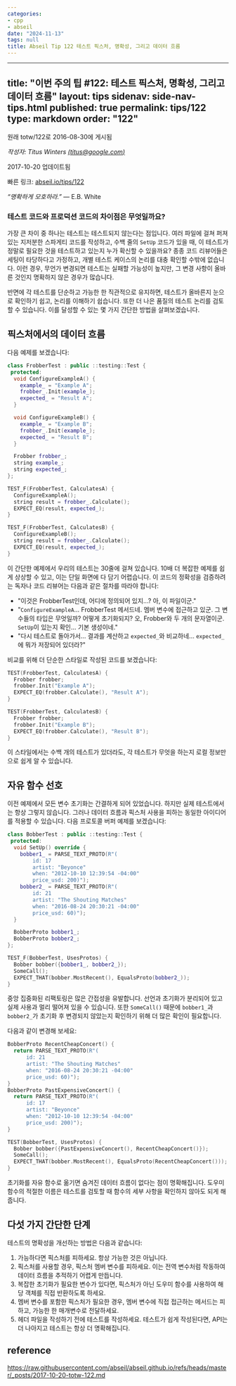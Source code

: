 ```yaml
---
categories:
- cpp
- abseil
date: "2024-11-13"
tags: null
title: Abseil Tip 122 테스트 픽스처, 명확성, 그리고 데이터 흐름
---
```



---
title: "이번 주의 팁 #122: 테스트 픽스처, 명확성, 그리고 데이터 흐름"
layout: tips
sidenav: side-nav-tips.html
published: true
permalink: tips/122
type: markdown
order: "122"
---

원래 totw/122로 2016-08-30에 게시됨

*작성자: Titus Winters [(titus@google.com)](mailto:titus@google.com)*

2017-10-20 업데이트됨

빠른 링크: [abseil.io/tips/122](https://abseil.io/tips/122)

*“명확하게 모호하라.”* — E.B. White

### 테스트 코드와 프로덕션 코드의 차이점은 무엇일까요?

가장 큰 차이 중 하나는 테스트는 테스트되지 않는다는 점입니다. 여러 파일에 걸쳐 퍼져 있는 지저분한 스파게티 코드를 작성하고, 수백 줄의 `SetUp` 코드가 있을 때, 이 테스트가 정말로 필요한 것을 테스트하고 있는지 누가 확신할 수 있을까요? 종종 코드 리뷰어들은 세팅이 타당하다고 가정하고, 개별 테스트 케이스의 논리를 대충 확인할 수밖에 없습니다. 이런 경우, 무언가 변경되면 테스트는 실패할 가능성이 높지만, 그 변경 사항이 올바른 것인지 명확하지 않은 경우가 많습니다.

반면에 각 테스트를 단순하고 가능한 한 직관적으로 유지하면, 테스트가 올바른지 눈으로 확인하기 쉽고, 논리를 이해하기 쉽습니다. 또한 더 나은 품질의 테스트 논리를 검토할 수 있습니다. 이를 달성할 수 있는 몇 가지 간단한 방법을 살펴보겠습니다.

## 픽스처에서의 데이터 흐름

다음 예제를 보겠습니다:

```c++
class FrobberTest : public ::testing::Test {
 protected:
  void ConfigureExampleA() {
    example_ = "Example A";
    frobber_.Init(example_);
    expected_ = "Result A";
  }

  void ConfigureExampleB() {
    example_ = "Example B";
    frobber_.Init(example_);
    expected_ = "Result B";
  }

  Frobber frobber_;
  string example_;
  string expected_;
};

TEST_F(FrobberTest, CalculatesA) {
  ConfigureExampleA();
  string result = frobber_.Calculate();
  EXPECT_EQ(result, expected_);
}

TEST_F(FrobberTest, CalculatesB) {
  ConfigureExampleB();
  string result = frobber_.Calculate();
  EXPECT_EQ(result, expected_);
}
```

이 간단한 예제에서 우리의 테스트는 30줄에 걸쳐 있습니다. 10배 더 복잡한 예제를 쉽게 상상할 수 있고, 이는 단일 화면에 다 담기 어렵습니다. 이 코드의 정확성을 검증하려는 독자나 코드 리뷰어는 다음과 같은 절차를 따라야 합니다:

* "이것은 FrobberTest인데, 어디에 정의되어 있지...? 아, 이 파일이군."
* "`ConfigureExampleA`... FrobberTest 메서드네. 멤버 변수에 접근하고 있군. 그 변수들의 타입은 무엇일까? 어떻게 초기화되지? 오, Frobber와 두 개의 문자열이군. `SetUp`이 있는지 확인... 기본 생성이네."
* "다시 테스트로 돌아가서... 결과를 계산하고 `expected_`와 비교하네... `expected_`에 뭐가 저장되어 있더라?"

비교를 위해 더 단순한 스타일로 작성된 코드를 보겠습니다:

```c++
TEST(FrobberTest, CalculatesA) {
  Frobber frobber;
  frobber.Init("Example A");
  EXPECT_EQ(frobber.Calculate(), "Result A");
}

TEST(FrobberTest, CalculatesB) {
  Frobber frobber;
  frobber.Init("Example B");
  EXPECT_EQ(frobber.Calculate(), "Result B");
}
```

이 스타일에서는 수백 개의 테스트가 있더라도, 각 테스트가 무엇을 하는지 로컬 정보만으로 쉽게 알 수 있습니다.

## 자유 함수 선호

이전 예제에서 모든 변수 초기화는 간결하게 되어 있었습니다. 하지만 실제 테스트에서는 항상 그렇지 않습니다. 그러나 데이터 흐름과 픽스처 사용을 피하는 동일한 아이디어를 적용할 수 있습니다. 다음 프로토콜 버퍼 예제를 보겠습니다:

```c++
class BobberTest : public ::testing::Test {
 protected:
  void SetUp() override {
    bobber1_ = PARSE_TEXT_PROTO(R"(
        id: 17
        artist: "Beyonce"
        when: "2012-10-10 12:39:54 -04:00"
        price_usd: 200)");
    bobber2_ = PARSE_TEXT_PROTO(R"(
        id: 21
        artist: "The Shouting Matches"
        when: "2016-08-24 20:30:21 -04:00"
        price_usd: 60)");
  }

  BobberProto bobber1_;
  BobberProto bobber2_;
};

TEST_F(BobberTest, UsesProtos) {
  Bobber bobber({bobber1_, bobber2_});
  SomeCall();
  EXPECT_THAT(bobber.MostRecent(), EqualsProto(bobber2_));
}
```

중앙 집중화된 리팩토링은 많은 간접성을 유발합니다. 선언과 초기화가 분리되어 있고 실제 사용과 멀리 떨어져 있을 수 있습니다. 또한 `SomeCall()` 때문에 `bobber1_`과 `bobber2_`가 초기화 후 변경되지 않았는지 확인하기 위해 더 많은 확인이 필요합니다.

다음과 같이 변경해 보세요:

```c++
BobberProto RecentCheapConcert() {
  return PARSE_TEXT_PROTO(R"(
      id: 21
      artist: "The Shouting Matches"
      when: "2016-08-24 20:30:21 -04:00"
      price_usd: 60)");
}
BobberProto PastExpensiveConcert() {
  return PARSE_TEXT_PROTO(R"(
      id: 17
      artist: "Beyonce"
      when: "2012-10-10 12:39:54 -04:00"
      price_usd: 200)");
}

TEST(BobberTest, UsesProtos) {
  Bobber bobber({PastExpensiveConcert(), RecentCheapConcert()});
  SomeCall();
  EXPECT_THAT(bobber.MostRecent(), EqualsProto(RecentCheapConcert()));
}
```

초기화를 자유 함수로 옮기면 숨겨진 데이터 흐름이 없다는 점이 명확해집니다. 도우미 함수의 적절한 이름은 테스트를 검토할 때 함수의 세부 사항을 확인하지 않아도 되게 해줍니다.

## 다섯 가지 간단한 단계

테스트의 명확성을 개선하는 방법은 다음과 같습니다:

1. 가능하다면 픽스처를 피하세요. 항상 가능한 것은 아닙니다.
2. 픽스처를 사용할 경우, 픽스처 멤버 변수를 피하세요. 이는 전역 변수처럼 작동하여 데이터 흐름을 추적하기 어렵게 만듭니다.
3. 복잡한 초기화가 필요한 변수가 있다면, 픽스처가 아닌 도우미 함수를 사용하여 해당 객체를 직접 반환하도록 하세요.
4. 멤버 변수를 포함한 픽스처가 필요한 경우, 멤버 변수에 직접 접근하는 메서드는 피하고, 가능한 한 매개변수로 전달하세요.
5. 헤더 파일을 작성하기 전에 테스트를 작성하세요. 테스트가 쉽게 작성된다면, API는 더 나아지고 테스트는 항상 더 명확해집니다.

## reference 

https://raw.githubusercontent.com/abseil/abseil.github.io/refs/heads/master/_posts/2017-10-20-totw-122.md